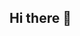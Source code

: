 ## Hi there 👋

<!--
**Rudainah380/Rudainah380** is a ✨ _special_ ✨ repository because its `README.md` (this file) appears on your GitHub profile.

Here are some ideas to get you started:
🔭 I’m currently working on data analysis and app development projects in Python, and solving problems in C.
🌱 Always learning! Right now, I’m diving deeper into Python, C, and exploring new programming techniques.
-->
